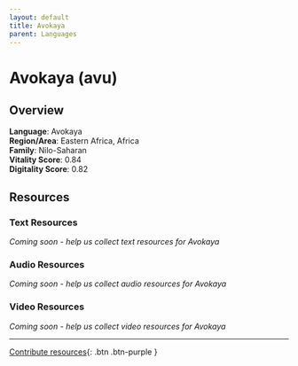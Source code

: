 ```yaml
---
layout: default
title: Avokaya
parent: Languages
---
```


# Avokaya (avu)

## Overview

**Language**: Avokaya  
**Region/Area**: Eastern Africa, Africa  
**Family**: Nilo-Saharan  
**Vitality Score**: 0.84  
**Digitality Score**: 0.82  

## Resources

### Text Resources
*Coming soon - help us collect text resources for Avokaya*

### Audio Resources
*Coming soon - help us collect audio resources for Avokaya*

### Video Resources
*Coming soon - help us collect video resources for Avokaya*

---

[Contribute resources](https://fairtrain.github.io/){: .btn .btn-purple }
